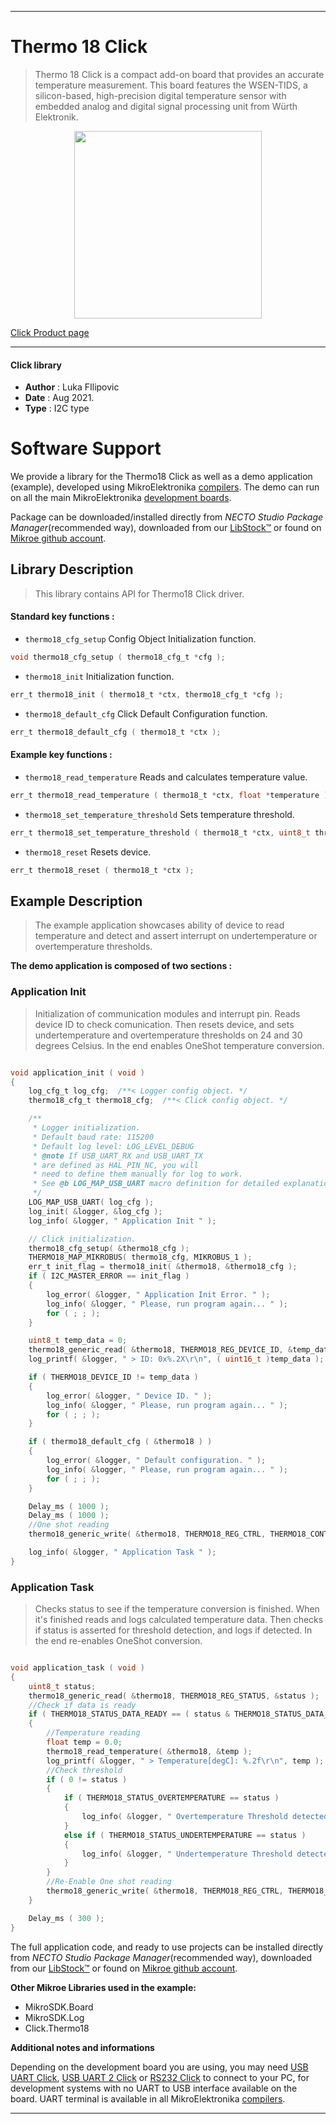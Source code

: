 
---
# Thermo 18 Click

> Thermo 18 Click is a compact add-on board that provides an accurate temperature measurement. This board features the WSEN-TIDS, a silicon-based, high-precision digital temperature sensor with embedded analog and digital signal processing unit from Würth Elektronik.

<p align="center">
  <img src="https://download.mikroe.com/images/click_for_ide/thermo_18_click.png" height=300px>
</p>

[Click Product page](https://www.mikroe.com/thermo-18-click)

---


#### Click library

- **Author**        : Luka FIlipovic
- **Date**          : Aug 2021.
- **Type**          : I2C type


# Software Support

We provide a library for the Thermo18 Click
as well as a demo application (example), developed using MikroElektronika
[compilers](https://www.mikroe.com/necto-studio).
The demo can run on all the main MikroElektronika [development boards](https://www.mikroe.com/development-boards).

Package can be downloaded/installed directly from *NECTO Studio Package Manager*(recommended way), downloaded from our [LibStock&trade;](https://libstock.mikroe.com) or found on [Mikroe github account](https://github.com/MikroElektronika/mikrosdk_click_v2/tree/master/clicks).

## Library Description

> This library contains API for Thermo18 Click driver.

#### Standard key functions :

- `thermo18_cfg_setup` Config Object Initialization function.
```c
void thermo18_cfg_setup ( thermo18_cfg_t *cfg );
```

- `thermo18_init` Initialization function.
```c
err_t thermo18_init ( thermo18_t *ctx, thermo18_cfg_t *cfg );
```

- `thermo18_default_cfg` Click Default Configuration function.
```c
err_t thermo18_default_cfg ( thermo18_t *ctx );
```

#### Example key functions :

- `thermo18_read_temperature` Reads and calculates temperature value.
```c
err_t thermo18_read_temperature ( thermo18_t *ctx, float *temperature )
```

- `thermo18_set_temperature_threshold` Sets temperature threshold.
```c
err_t thermo18_set_temperature_threshold ( thermo18_t *ctx, uint8_t threshold_reg, float threshold_limit );
```

- `thermo18_reset` Resets device.
```c
err_t thermo18_reset ( thermo18_t *ctx );
```

## Example Description

> The example application showcases ability of device
to read temperature and detect and assert interrupt
on undertemperature or overtemperature thresholds.

**The demo application is composed of two sections :**

### Application Init

> Initialization of communication modules and interrupt pin.
Reads device ID to check comunication. Then resets device,
and sets undertemperature and overtemperature thresholds
on 24 and 30 degrees Celsius. In the end enables OneShot 
temperature conversion.

```c

void application_init ( void )
{
    log_cfg_t log_cfg;  /**< Logger config object. */
    thermo18_cfg_t thermo18_cfg;  /**< Click config object. */

    /** 
     * Logger initialization.
     * Default baud rate: 115200
     * Default log level: LOG_LEVEL_DEBUG
     * @note If USB_UART_RX and USB_UART_TX 
     * are defined as HAL_PIN_NC, you will 
     * need to define them manually for log to work. 
     * See @b LOG_MAP_USB_UART macro definition for detailed explanation.
     */
    LOG_MAP_USB_UART( log_cfg );
    log_init( &logger, &log_cfg );
    log_info( &logger, " Application Init " );

    // Click initialization.
    thermo18_cfg_setup( &thermo18_cfg );
    THERMO18_MAP_MIKROBUS( thermo18_cfg, MIKROBUS_1 );
    err_t init_flag = thermo18_init( &thermo18, &thermo18_cfg );
    if ( I2C_MASTER_ERROR == init_flag )
    {
        log_error( &logger, " Application Init Error. " );
        log_info( &logger, " Please, run program again... " );
        for ( ; ; );
    }

    uint8_t temp_data = 0;
    thermo18_generic_read( &thermo18, THERMO18_REG_DEVICE_ID, &temp_data );
    log_printf( &logger, " > ID: 0x%.2X\r\n", ( uint16_t )temp_data );

    if ( THERMO18_DEVICE_ID != temp_data )
    {
        log_error( &logger, " Device ID. " );
        log_info( &logger, " Please, run program again... " );
        for ( ; ; );
    }

    if ( thermo18_default_cfg ( &thermo18 ) )
    {
        log_error( &logger, " Default configuration. " );
        log_info( &logger, " Please, run program again... " );
        for ( ; ; );
    }

    Delay_ms ( 1000 );
    Delay_ms ( 1000 );
    //One shot reading
    thermo18_generic_write( &thermo18, THERMO18_REG_CTRL, THERMO18_CONTROL_ONESHOT_ENABLED );

    log_info( &logger, " Application Task " );
}

```

### Application Task

> Checks status to see if the temperature conversion is finished.
When it's finished reads and logs calculated temperature data.
Then checks if status is asserted for threshold detection, and
logs if detected. In the end re-enables OneShot conversion.

```c

void application_task ( void ) 
{
    uint8_t status;
    thermo18_generic_read( &thermo18, THERMO18_REG_STATUS, &status );
    //Check if data is ready
    if ( THERMO18_STATUS_DATA_READY == ( status & THERMO18_STATUS_DATA_BUSY ) )
    {
        //Temperature reading
        float temp = 0.0;
        thermo18_read_temperature( &thermo18, &temp );
        log_printf( &logger, " > Temperature[degC]: %.2f\r\n", temp );
        //Check threshold
        if ( 0 != status )
        {
            if ( THERMO18_STATUS_OVERTEMPERATURE == status )
            {
                log_info( &logger, " Overtemperature Threshold detected." );
            }
            else if ( THERMO18_STATUS_UNDERTEMPERATURE == status )
            {
                log_info( &logger, " Undertemperature Threshold detected." );
            }
        }
        //Re-Enable One shot reading
        thermo18_generic_write( &thermo18, THERMO18_REG_CTRL, THERMO18_CONTROL_ONESHOT_ENABLED );
    }

    Delay_ms ( 300 );
}

```

The full application code, and ready to use projects can be installed directly from *NECTO Studio Package Manager*(recommended way), downloaded from our [LibStock&trade;](https://libstock.mikroe.com) or found on [Mikroe github account](https://github.com/MikroElektronika/mikrosdk_click_v2/tree/master/clicks).

**Other Mikroe Libraries used in the example:**

- MikroSDK.Board
- MikroSDK.Log
- Click.Thermo18

**Additional notes and informations**

Depending on the development board you are using, you may need
[USB UART Click](https://www.mikroe.com/usb-uart-click),
[USB UART 2 Click](https://www.mikroe.com/usb-uart-2-click) or
[RS232 Click](https://www.mikroe.com/rs232-click) to connect to your PC, for
development systems with no UART to USB interface available on the board. UART
terminal is available in all MikroElektronika
[compilers](https://shop.mikroe.com/compilers).

---
